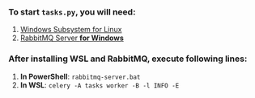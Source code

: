 ### To start `tasks.py`, you will need:

1. [Windows Subsystem for Linux](https://learn.microsoft.com/ru-ru/windows/wsl/install)
2. [RabbitMQ Server **for Windows**](https://github.com/rabbitmq/rabbitmq-server/releases)

### After installing WSL and RabbitMQ, execute following lines:

1. **In PowerShell**: `rabbitmq-server.bat`
2. **In WSL**: `celery -A tasks worker -B -l INFO -E`
